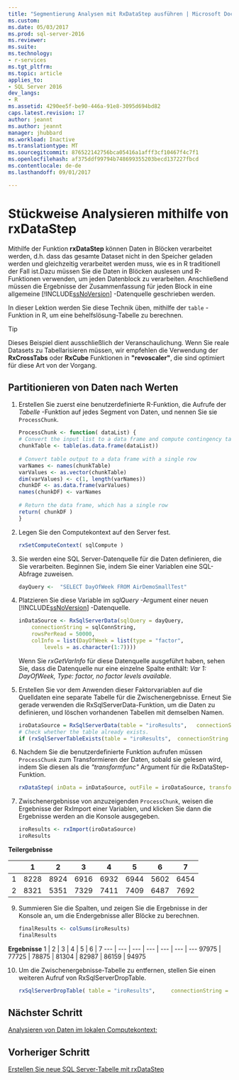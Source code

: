 ```yaml
---
title: "Segmentierung Analysen mit RxDataStep ausführen | Microsoft Docs"
ms.custom: 
ms.date: 05/03/2017
ms.prod: sql-server-2016
ms.reviewer: 
ms.suite: 
ms.technology:
- r-services
ms.tgt_pltfrm: 
ms.topic: article
applies_to:
- SQL Server 2016
dev_langs:
- R
ms.assetid: 4290ee5f-be90-446a-91e8-3095d694bd82
caps.latest.revision: 17
author: jeannt
ms.author: jeannt
manager: jhubbard
ms.workload: Inactive
ms.translationtype: MT
ms.sourcegitcommit: 876522142756bca05416a1afff3cf10467f4c7f1
ms.openlocfilehash: af375ddf99794b748699355203becd137227fbcd
ms.contentlocale: de-de
ms.lasthandoff: 09/01/2017

---
```

# <a name="perform-chunking-analysis-using-rxdatastep"></a>Stückweise Analysieren mithilfe von rxDataStep

Mithilfe der Funktion **rxDataStep** können Daten in Blöcken verarbeitet werden, d.h. dass das gesamte Dataset nicht in den Speicher geladen werden und gleichzeitig verarbeitet werden muss, wie es in R traditionell der Fall ist.Dazu müssen Sie die Daten in Blöcken auslesen und R-Funktionen verwenden, um jeden Datenblock zu verarbeiten. Anschließend müssen die Ergebnisse der Zusammenfassung für jeden Block in eine allgemeine [!INCLUDE[ssNoVersion](../../includes/ssnoversion-md.md)] -Datenquelle geschrieben werden.

In dieser Lektion werden Sie diese Technik üben, mithilfe der `table` -Funktion in R, um eine behelfslösung-Tabelle zu berechnen.

> [!TIP]
> Dieses Beispiel dient ausschließlich der Veranschaulichung. Wenn Sie reale Datasets zu Tabellarisieren müssen, wir empfehlen die Verwendung der **RxCrossTabs** oder **RxCube** Funktionen in **"revoscaler"**, die sind optimiert für diese Art von der Vorgang.

## <a name="partition-data-by-values"></a>Partitionieren von Daten nach Werten

1. Erstellen Sie zuerst eine benutzerdefinierte R-Funktion, die Aufrufe der *Tabelle* -Funktion auf jedes Segment von Daten, und nennen Sie sie `ProcessChunk`.
  
    ```R
    ProcessChunk <- function( dataList) {
    # Convert the input list to a data frame and compute contingency table
    chunkTable <- table(as.data.frame(dataList))
  
    # Convert table output to a data frame with a single row
    varNames <- names(chunkTable)
    varValues <- as.vector(chunkTable)
    dim(varValues) <- c(1, length(varNames))
    chunkDF <- as.data.frame(varValues)
    names(chunkDF) <- varNames
  
    # Return the data frame, which has a single row
    return( chunkDF )
    }
    ```

2. Legen Sie den Computekontext auf den Server fest.
  
    ```R
    rxSetComputeContext( sqlCompute )
    ```
  
3. Sie werden eine SQL Server-Datenquelle für die Daten definieren, die Sie verarbeiten. Beginnen Sie, indem Sie einer Variablen eine SQL-Abfrage zuweisen.
  
    ```R
    dayQuery <-  "SELECT DayOfWeek FROM AirDemoSmallTest"
    ```

4. Platzieren Sie diese Variable im *sqlQuery* -Argument einer neuen [!INCLUDE[ssNoVersion](../../includes/ssnoversion-md.md)] -Datenquelle.
  
    ```R
    inDataSource <- RxSqlServerData(sqlQuery = dayQuery,
        connectionString = sqlConnString,
        rowsPerRead = 50000,
        colInfo = list(DayOfWeek = list(type = "factor",
            levels = as.character(1:7))))
    ```
     Wenn Sie *rxGetVarInfo* für diese Datenquelle ausgeführt haben, sehen Sie, dass die Datenquelle nur eine einzelne Spalte enthält: *Var 1: DayOfWeek, Type: factor, no factor levels available*.
     
5. Erstellen Sie vor dem Anwenden dieser Faktorvariablen auf die Quelldaten eine separate Tabelle für die Zwischenergebnisse. Erneut Sie gerade verwenden die RxSqlServerData-Funktion, um die Daten zu definieren, und löschen vorhandenen Tabellen mit demselben Namen.
  
    ```R
    iroDataSource = RxSqlServerData(table = "iroResults",   connectionString = sqlConnString)
    # Check whether the table already exists.
    if (rxSqlServerTableExists(table = "iroResults",  connectionString = sqlConnString))  { rxSqlServerDropTable( table = "iroResults", connectionString = sqlConnString) }
    ```
  
7.  Nachdem Sie die benutzerdefinierte Funktion aufrufen müssen `ProcessChunk` zum Transformieren der Daten, sobald sie gelesen wird, indem Sie diesen als die *"transformfunc"* Argument für die RxDataStep-Funktion.
  
    ```R
    rxDataStep( inData = inDataSource, outFile = iroDataSource, transformFunc = ProcessChunk, overwrite = TRUE)
    ```
  
8.  Zwischenergebnisse von anzuzeigenden `ProcessChunk`, weisen die Ergebnisse der RxImport einer Variablen, und klicken Sie dann die Ergebnisse werden an die Konsole ausgegeben.
  
    ```R
    iroResults <- rxImport(iroDataSource)
    iroResults
    ```

**Teilergebnisse**

|      |    1  |   2   |  3   |  4   |  5  |   6   |  7 |
| --- | ---  | --- | ---  |  ---  | ---  | ---  | --- |
| 1 | 8228 | 8924 | 6916 | 6932 | 6944 | 5602 | 6454 |
| 2  | 8321  | 5351 | 7329 | 7411 | 7409 | 6487 | 7692 |

9. Summieren Sie die Spalten, und zeigen Sie die Ergebnisse in der Konsole an, um die Endergebnisse aller Blöcke zu berechnen.

    ```R
    finalResults <- colSums(iroResults)
    finalResults
    ```

 **Ergebnisse**
  1  |   2  |   3  |   4  |   5  |   6  |   7
---  |   ---  |   ---  |   ---  |   ---  |   ---  |   ---
97975 | 77725 | 78875 | 81304 | 82987 | 86159 | 94975 

10. Um die Zwischenergebnisse-Tabelle zu entfernen, stellen Sie einen weiteren Aufruf von RxSqlServerDropTable.
  
    ```R
    rxSqlServerDropTable( table = "iroResults",     connectionString = sqlConnString)
    ```

## <a name="next-step"></a>Nächster Schritt

[Analysieren von Daten im lokalen Computekontext;](../../advanced-analytics/tutorials/deepdive-analyze-data-in-local-compute-context.md)

## <a name="previous-step"></a>Vorheriger Schritt

[Erstellen Sie neue SQL Server-Tabelle mit rxDataStep](../../advanced-analytics/tutorials/deepdive-create-new-sql-server-table-using-rxdatastep.md)



